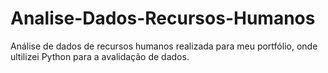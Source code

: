 # Analise-Dados-Recursos-Humanos
Análise de dados de recursos humanos realizada para meu portfólio, onde ultilizei Python para a avalidação de dados. 
